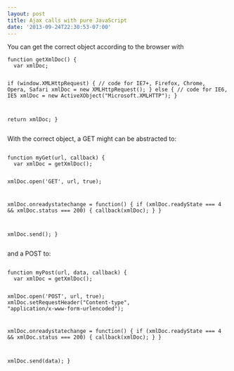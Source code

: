 ```yaml
---
layout: post
title: Ajax calls with pure JavaScript
date: '2013-09-24T22:30:53-07:00'
---
```

<p><span>You can get the correct object according to the browser with</span></p>
<pre class="prettyprint"><code>function getXmlDoc() {
  var xmlDoc;

  if (window.XMLHttpRequest) {
    // code for IE7+, Firefox, Chrome, Opera, Safari
    xmlDoc = new XMLHttpRequest();
  }
  else {
    // code for IE6, IE5
    xmlDoc = new ActiveXObject("Microsoft.XMLHTTP");
  }

  return xmlDoc;
}
</code></pre>
<p><span>With the correct object, a GET might can be abstracted to:</span></p>
<pre class="prettyprint"><code>
function myGet(url, callback) {
  var xmlDoc = getXmlDoc();

  xmlDoc.open('GET', url, true);

  xmlDoc.onreadystatechange = function() {
    if (xmlDoc.readyState === 4 &amp;&amp; xmlDoc.status === 200) {
      callback(xmlDoc);
    }
  }

  xmlDoc.send();
}
</code></pre>
<p>and a POST to:</p>
<pre class="prettyprint"><code>
function myPost(url, data, callback) {
  var xmlDoc = getXmlDoc();

  xmlDoc.open('POST', url, true);
  xmlDoc.setRequestHeader("Content-type", "application/x-www-form-urlencoded");

  xmlDoc.onreadystatechange = function() {
    if (xmlDoc.readyState === 4 &amp;&amp; xmlDoc.status === 200) {
      callback(xmlDoc);
    }
  }

  xmlDoc.send(data);
}
</code></pre>
